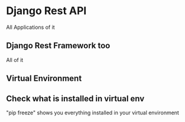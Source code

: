 # Django Rest API

All Applications of it

## Django Rest Framework too

All of it

## Virtual Environment

<!-- install virtual environment "python.exe -m venv venv"
to activate ".\venv\Scripts\activate" -->

## Check what is installed in virtual env

"pip freeze" shows you everything installed in your virtual environment
